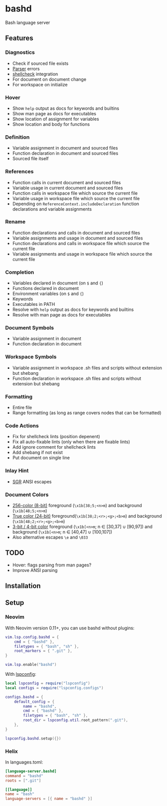 # bashd

Bash language server

## Features

### Diagnostics

- Check if sourced file exists
- [Parser](https://github.com/mvdan/sh/) errors
- [shellcheck](https://github.com/koalaman/shellcheck) integration
- For document on document change
- For workspace on initialize

### Hover

- Show `help` output as docs for keywords and builtins
- Show man page as docs for executables
- Show location of assignment for variables
- Show location and body for functions

### Definition

- Variable assignment in document and sourced files
- Function declaration in document and sourced files
- Sourced file itself

### References

- Function calls in current document and sourced files
- Variable usage in current document and sourced files
- Function calls in workspace file which source the current file
- Variable usage in workspace file which source the current file
- Depending on `ReferenceContext.includeDeclaration` function declarations and
  variable assignments

### Rename

- Function declarations and calls in document and sourced files
- Variable assignments and usage in document and sourced files
- Function declarations and calls in workspace file which source the current
  file
- Variable assignments and usage in workspace file which source the current file

### Completion

- Variables declared in document (on `$` and `{`)
- Functions declared in document
- Environment variables (on `$` and `{`)
- Keywords
- Executables in PATH
- Resolve with `help` output as docs for keywords and builtins
- Resolve with man page as docs for executables

### Document Symbols

- Variable assignment in document
- Function declaration in document

### Workspace Symbols

- Variable assignment in workspace .sh files and scripts without extension but
  shebang
- Function declaration in workspace .sh files and scripts without extension but
  shebang

### Formatting

- Entire file
- Range formatting (as long as range covers nodes that can be formatted)

### Code Actions

- Fix for shellcheck lints (position depenent)
- Fix all auto-fixable lints (only when there are fixable lints)
- Add ignore comment for shellcheck lints
- Add shebang if not exist
- Put document on single line

### Inlay Hint

- [SGR][sgr] ANSI escapes

### Document Colors

- [256-color (8-bit)][8b-color] foreground (`\x1b[38;5;<n>m`) and background
  (`\x1b[48;5;<n>m`)
- [True color (24-bit)][24b-color] foreground(`\x1b[38;2;<r>;<g>;<b>m`) and
  background (`\x1b[48;2;<r>;<g>;<b>m`)
- [3-bit / 4-bit color][3-4b-color] foreground (`\x1b[<n>m`; n ∈ [30,37] ∪
  [90,97]) and background (`\x1b[<n>m`; n ∈ [40,47] ∪ [100,107])
- Also alternative escapes `\e` and `\033`

## TODO

- Hover: flags parsing from man pages?
- Improve ANSI parsing

## Installation

## Setup

### Neovim

With Neovim version 0.11+, you can use bashd without plugins:

```lua
vim.lsp.config.bashd = {
    cmd = { "bashd" },
    filetypes = { "bash", "sh" },
    root_markers = { ".git" },
}

vim.lsp.enable("bashd")
```

With [lspconfig](https://github.com/neovim/nvim-lspconfig):

```lua
local lspconfig = require("lspconfig")
local configs = require("lspconfig.configs")

configs.bashd = {
    default_config = {
        name = "bashd",
        cmd = { "bashd" },
        filetypes = { "bash", "sh" },
        root_dir = lspconfig.util.root_pattern(".git"),
    },
}

lspconfig.bashd.setup({})
```

### Helix

In languages.toml:

```toml
[language-server.bashd]
command = "bashd"
roots = [".git"]

[[language]]
name = "bash"
language-servers = [{ name = "bashd" }]
```

[sgr]: https://en.wikipedia.org/wiki/ANSI_escape_code#Select_Graphic_Rendition_parameters
[8b-color]: https://en.wikipedia.org/wiki/ANSI_escape_code#8-bit
[24b-color]: https://en.wikipedia.org/wiki/ANSI_escape_code#24-bit
[3-4b-color]: https://en.wikipedia.org/wiki/ANSI_escape_code#3-bit_and_4-bit
